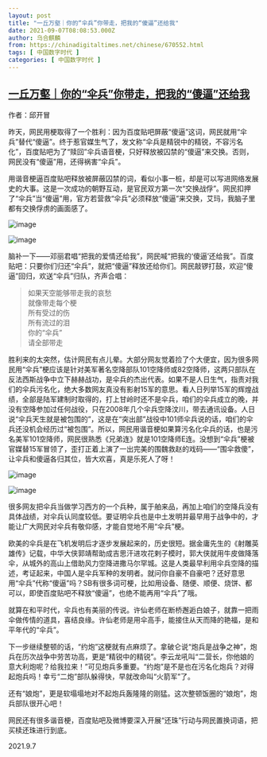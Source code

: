 ```yaml
---
layout: post
title: "一丘万壑｜你的“伞兵”你带走，把我的“傻逼”还给我"
date: 2021-09-07T08:08:53.000Z
author: 乌合麒麟
from: https://chinadigitaltimes.net/chinese/670552.html
tags: [ 中国数字时代 ]
categories: [ 中国数字时代 ]
---
```

<!--1631002133000-->
[一丘万壑｜你的“伞兵”你带走，把我的“傻逼”还给我](https://chinadigitaltimes.net/chinese/670552.html)
------

<div>
<p>作者：邱开冒</p><p>昨天，网民用梗取得了一个胜利：因为百度贴吧屏蔽“傻逼”这词，网民就用“伞兵”替代“傻逼”。终于惹官媒生气了，发文称“伞兵是精锐中的精锐，不容污名化”，百度贴吧为了“赎回”伞兵语音梗，只好释放被囚禁的“傻逼”来交换。否则，网民没有“傻逼”用，还得祸害“伞兵”。</p><p>用谐音梗逼百度贴吧释放被屏蔽囚禁的词，看似小事一桩，却是可以写进网络发展史的大事。这是一次成功的朝野互动，是官民双方第一次“交换战俘”。网民扣押了“伞兵”当“傻逼”用，官方若营救“伞兵”必须释放“傻逼”来交换，艾玛，我脑子里都有交换俘虏的画面感了。</p><p><img src="https://chinadigitaltimes.net/chinese/files/2021/09/post-670552-61371d7995684." alt="image" /></p><p><img src="https://chinadigitaltimes.net/chinese/files/2021/09/post-670552-61371d79c2764." alt="image" /></p><p>脑补一下——邓丽君唱“把我的爱情还给我”，网民喊“把我的‘傻逼’还给我”。百度贴吧：只要你们归还“伞兵”，就把“傻逼”释放还给你们。网民敲锣打鼓，欢迎“傻逼”回归，欢送“伞兵”归队，齐声合唱：</p><blockquote><p>如果天空能够带走我的哀愁<br />就像带走每个梗<br />所有受过的伤<br />所有流过的泪<br />你的“伞兵”<br />请全部带走</p></blockquote><p>胜利来的太突然，估计网民有点儿晕。大部分网友觉着捡了个大便宜，因为很多网民用“伞兵”梗应该是针对美军著名空降部队101空降师或82空降师，这两只部队在反法西斯战争中立下赫赫战功，是伞兵的杰出代表。如果不是人日生气，指责对我们的伞兵污名化，绝大多数网友真没有影射15军的意思。看人日列举15军的辉煌战绩，全部是陆军建制时取得的，打上甘岭时还不是伞兵，咱们的伞兵成立的晚，并没有空降参加过任何战役，只在2008年几个伞兵空降汶川，带去通讯设备。人日说“伞兵天生就是被包围的”，这是在“突出部”战役中101师伞兵说的话，咱们的伞兵还没机会经历过“被包围”。所以，网民用谐音梗如果算污名化伞兵的话，也是污名美军101空降师，网民很熟悉《兄弟连》就是101空降师E连。没想到“伞兵”梗被官媒替15军冒领了，歪打正着上演了一出完美的围魏救赵的戏码——“围伞救傻”，让伞兵和傻逼各归其位，皆大欢喜，真是乐死人了呀！</p><p><img src="https://chinadigitaltimes.net/chinese/files/2021/09/post-670552-61371d79effd7." alt="image" /></p><p><img src="https://chinadigitaltimes.net/chinese/files/2021/09/post-670552-61371d7a39cd4." alt="image" /></p><p>很多网友把伞兵当做学习西方的一个兵种，属于舶来品，再加上咱们的空降兵没有具体战绩，对伞兵认同度较低。要证明伞兵也是中土发明并最早用于战争中的，才能让广大网民对伞兵有敬仰感，才能自觉地不用“伞兵”梗。</p><p>欧美的伞兵是在飞机发明后才逐步发展起来的，历史很短。据金庸先生的《射雕英雄传》记载，中华大侠郭靖帮助成吉思汗进攻花剌子模时，郭大侠就用牛皮做降落伞，从城外的高山上借助风力空降进撒马尔罕城。这是人类最早利用伞兵空降的描述，考证起来，中国人是伞兵军种的发明者。就问你自豪不自豪吧？还好意思用“伞兵”代称“傻逼”吗？SB有很多词可梗，比如用设备、随便、顺便、烧饼、都可以，即使百度贴吧不释放“傻逼”，也绝不能再用“伞兵”了哦。</p><p>就算在和平时代，伞兵也有美丽的传说。许仙老师在断桥邂逅白娘子，就靠一把雨伞做传情的道具，喜结良缘。许仙老师是用伞高手，能接住从天而降的艳福，是和平年代的“伞兵”。</p><p>下一步继续整顿的话，“约炮”这梗就有点麻烦了。拿破仑说“炮兵是战争之神”，炮兵在历次战争中劳苦功高，更是“精锐中的精锐”。李云龙吼叫“二营长，你他娘的意大利炮呢？给我拉来！”可见炮兵多重要。“约炮”是不是也在污名化炮兵？对得起炮兵吗！幸亏“二炮”部队躲得快，早就改命叫“火箭军”了。</p><p>还有“娘炮”，更是软塌塌地对不起炮兵轰隆隆的刚猛。这次整顿饭圈的“娘炮”，炮兵部队很开心吧！</p><p>网民还有很多谐音梗，百度贴吧及微博要深入开展“还珠”行动与网民置换词语，把买椟还珠进行到底。</p><p>2021.9.7</p>
</div>
